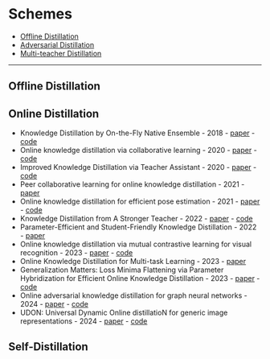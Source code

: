 # Schemes

*  [Offline Distillation](#Offline-Distillation)
*  [Adversarial Distillation](#Online-Distillation)
*  [Multi-teacher Distillation](#Self-Distillation)
---
## Offline Distillation

## Online Distillation

* Knowledge Distillation by On-the-Fly Native Ensemble - 2018 - [paper](https://proceedings.neurips.cc/paper/2018/hash/94ef7214c4a90790186e255304f8fd1f-Abstract.html) - [code](https://github.com/Lan1991Xu/ONE_NeurIPS2018)
* Online knowledge distillation via collaborative learning - 2020 - [paper](http://openaccess.thecvf.com/content_CVPR_2020/html/Guo_Online_Knowledge_Distillation_via_Collaborative_Learning_CVPR_2020_paper.html) - [code](https://github.com/shaoeric/Online-Knowledge-Distillation-via-Collaborative-Learning)
* Improved Knowledge Distillation via Teacher Assistant - 2020 - [paper](https://aaai.org/ojs/index.php/AAAI/article/view/5963/5819) - [code](https://github.com/imirzadeh/Teacher-Assistant-Knowledge-Distillation)
* Peer collaborative learning for online knowledge distillation - 2021 - [paper](https://ojs.aaai.org/index.php/AAAI/article/view/17234)
* Online knowledge distillation for efficient pose estimation - 2021 - [paper](http://openaccess.thecvf.com/content/ICCV2021/html/Li_Online_Knowledge_Distillation_for_Efficient_Pose_Estimation_ICCV_2021_paper.html) - [code](https://github.com/zhengli97/OKDHP)
* Knowledge Distillation from A Stronger Teacher - 2022 - [paper](https://proceedings.neurips.cc/paper_files/paper/2022/hash/da669dfd3c36c93905a17ddba01eef06-Abstract-Conference.html) - [code](https://github.com/hunto/dist_kd)
* Parameter-Efficient and Student-Friendly Knowledge Distillation - 2022 - [paper](https://ieeexplore.ieee.org/abstract/document/10272648/)
* Online knowledge distillation via mutual contrastive learning for visual recognition - 2023 - [paper](https://ieeexplore.ieee.org/abstract/document/10073628/) - [code](https://github.com/winycg/mcl)
* Online Knowledge Distillation for Multi-task Learning - 2023 - [paper](https://openaccess.thecvf.com/content/WACV2023/html/Jacob_Online_Knowledge_Distillation_for_Multi-Task_Learning_WACV_2023_paper.html)
* Generalization Matters: Loss Minima Flattening via Parameter Hybridization
for Efficient Online Knowledge Distillation - 2023 - [paper](http://openaccess.thecvf.com/content/CVPR2023/html/Zhang_Generalization_Matters_Loss_Minima_Flattening_via_Parameter_Hybridization_for_Efficient_CVPR_2023_paper.html) - [code](https://github.com/tianlizhang/okdph)
* Online adversarial knowledge distillation for graph neural networks - 2024 - [paper](https://www.sciencedirect.com/science/article/pii/S0957417423021735) - [code](https://github.com/wangz3066/onlinedistillgcn)
* UDON: Universal Dynamic Online distillatioN for generic image representations - 2024 - [paper](https://arxiv.org/abs/2406.08332) - [code](https://github.com/nikosips/udon)


## Self-Distillation

